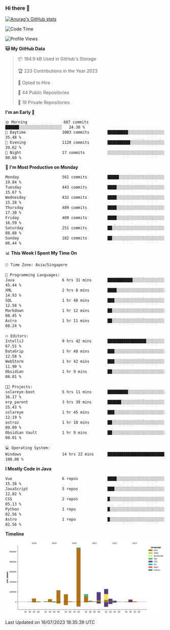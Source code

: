 ### Hi there 👋

[![Anurag's GitHub stats](https://github-readme-stats.vercel.app/api?username=xiumu2017&show_icons=true&theme=radical)](https://github.com/anuraghazra/github-readme-stats)

<!--
**xiumu2017/xiumu2017** is a ✨ _special_ ✨ repository because its `README.md` (this file) appears on your GitHub profile.

Here are some ideas to get you started:

- 🔭 I’m currently working on ...
- 🌱 I’m currently learning ...
- 👯 I’m looking to collaborate on ...
- 🤔 I’m looking for help with ...
- 💬 Ask me about ...
- 📫 How to reach me: ...
- 😄 Pronouns: ...
- ⚡ Fun fact: ...
-->

<!--START_SECTION:waka-->
![Code Time](http://img.shields.io/badge/Code%20Time-1%2C584%20hrs%2010%20mins-blue)

![Profile Views](http://img.shields.io/badge/Profile%20Views-4-blue)

**🐱 My GitHub Data** 

> 📦 194.9 kB Used in GitHub's Storage 
 > 
> 🏆 233 Contributions in the Year 2023
 > 
> 💼 Opted to Hire
 > 
> 📜 44 Public Repositories 
 > 
> 🔑 19 Private Repositories 
 > 
**I'm an Early 🐤** 

```text
🌞 Morning                687 commits         ██████░░░░░░░░░░░░░░░░░░░   24.30 % 
🌆 Daytime                1003 commits        █████████░░░░░░░░░░░░░░░░   35.48 % 
🌃 Evening                1120 commits        ██████████░░░░░░░░░░░░░░░   39.62 % 
🌙 Night                  17 commits          ░░░░░░░░░░░░░░░░░░░░░░░░░   00.60 % 
```
📅 **I'm Most Productive on Monday** 

```text
Monday                   561 commits         █████░░░░░░░░░░░░░░░░░░░░   19.84 % 
Tuesday                  443 commits         ████░░░░░░░░░░░░░░░░░░░░░   15.67 % 
Wednesday                432 commits         ████░░░░░░░░░░░░░░░░░░░░░   15.28 % 
Thursday                 489 commits         ████░░░░░░░░░░░░░░░░░░░░░   17.30 % 
Friday                   469 commits         ████░░░░░░░░░░░░░░░░░░░░░   16.59 % 
Saturday                 251 commits         ██░░░░░░░░░░░░░░░░░░░░░░░   08.88 % 
Sunday                   182 commits         ██░░░░░░░░░░░░░░░░░░░░░░░   06.44 % 
```


📊 **This Week I Spent My Time On** 

```text
🕑︎ Time Zone: Asia/Singapore

💬 Programming Languages: 
Java                     6 hrs 31 mins       ███████████░░░░░░░░░░░░░░   45.44 % 
XML                      2 hrs 8 mins        ████░░░░░░░░░░░░░░░░░░░░░   14.93 % 
SQL                      1 hr 48 mins        ███░░░░░░░░░░░░░░░░░░░░░░   12.58 % 
Markdown                 1 hr 12 mins        ██░░░░░░░░░░░░░░░░░░░░░░░   08.45 % 
Astro                    1 hr 11 mins        ██░░░░░░░░░░░░░░░░░░░░░░░   08.24 % 

🔥 Editors: 
IntelliJ                 9 hrs 42 mins       █████████████████░░░░░░░░   67.51 % 
DataGrip                 1 hr 48 mins        ███░░░░░░░░░░░░░░░░░░░░░░   12.58 % 
WebStorm                 1 hr 42 mins        ███░░░░░░░░░░░░░░░░░░░░░░   11.90 % 
Obsidian                 1 hr 9 mins         ██░░░░░░░░░░░░░░░░░░░░░░░   08.01 % 

🐱‍💻 Projects: 
solareye-boot            5 hrs 11 mins       █████████░░░░░░░░░░░░░░░░   36.17 % 
erp_parent               3 hrs 39 mins       ██████░░░░░░░░░░░░░░░░░░░   25.43 % 
solareye                 1 hr 45 mins        ███░░░░░░░░░░░░░░░░░░░░░░   12.19 % 
astroz                   1 hr 18 mins        ██░░░░░░░░░░░░░░░░░░░░░░░   09.09 % 
Obsidian Vault           1 hr 9 mins         ██░░░░░░░░░░░░░░░░░░░░░░░   08.01 % 

💻 Operating System: 
Windows                  14 hrs 22 mins      █████████████████████████   100.00 % 
```

**I Mostly Code in Java** 

```text
Vue                      6 repos             ████░░░░░░░░░░░░░░░░░░░░░   15.38 % 
JavaScript               5 repos             ███░░░░░░░░░░░░░░░░░░░░░░   12.82 % 
CSS                      2 repos             █░░░░░░░░░░░░░░░░░░░░░░░░   05.13 % 
Python                   1 repo              █░░░░░░░░░░░░░░░░░░░░░░░░   02.56 % 
Astro                    1 repo              █░░░░░░░░░░░░░░░░░░░░░░░░   02.56 % 
```



**Timeline**

![Lines of Code chart](https://raw.githubusercontent.com/xiumu2017/xiumu2017/main/assets/bar_graph.png)


 Last Updated on 16/07/2023 18:35:39 UTC
<!--END_SECTION:waka-->

